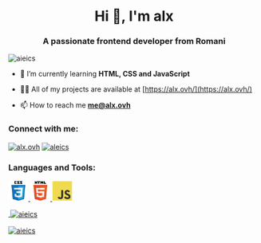 <h1 align="center">Hi 👋, I'm alx</h1>
<h3 align="center">A passionate frontend developer from Romani</h3>

<p align="left"> <img src="https://komarev.com/ghpvc/?username=aieics&label=Profile%20views&color=0e75b6&style=flat" alt="aieics" /> </p>

- 🌱 I’m currently learning **HTML, CSS and JavaScript**

- 👨‍💻 All of my projects are available at [https://alx.ovh/](https://alx.ovh/)

- 📫 How to reach me **me@alx.ovh**

<h3 align="left">Connect with me:</h3>
<p align="left">
<a href="https://instagram.com/alx.ovh" target="blank"><img align="center" src="https://raw.githubusercontent.com/rahuldkjain/github-profile-readme-generator/master/src/images/icons/Social/instagram.svg" alt="alx.ovh" height="30" width="40" /></a>
<a href="https://www.youtube.com/@aleics" target="blank"><img align="center" src="https://raw.githubusercontent.com/rahuldkjain/github-profile-readme-generator/master/src/images/icons/Social/youtube.svg" alt="aleics" height="30" width="40" /></a>
</p>

<h3 align="left">Languages and Tools:</h3>
<p align="left"> <a href="https://www.w3schools.com/css/" target="_blank" rel="noreferrer"> <img src="https://raw.githubusercontent.com/devicons/devicon/master/icons/css3/css3-original-wordmark.svg" alt="css3" width="40" height="40"/> </a> <a href="https://www.w3.org/html/" target="_blank" rel="noreferrer"> <img src="https://raw.githubusercontent.com/devicons/devicon/master/icons/html5/html5-original-wordmark.svg" alt="html5" width="40" height="40"/> </a> <a href="https://developer.mozilla.org/en-US/docs/Web/JavaScript" target="_blank" rel="noreferrer"> <img src="https://raw.githubusercontent.com/devicons/devicon/master/icons/javascript/javascript-original.svg" alt="javascript" width="40" height="40"/>

<p>&nbsp;<img align="center" src="https://github-readme-stats.vercel.app/api?username=aieics&show_icons=true&locale=en" alt="aieics" /></p>

<p><img align="center" src="https://github-readme-streak-stats.herokuapp.com/?user=aieics&" alt="aieics" /></p>
